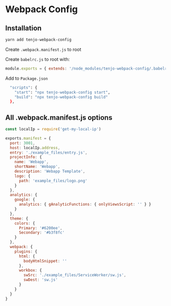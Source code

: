 # Webpack Config

## Installation

```sh
yarn add tenjo-webpack-config
```

Create `.webpack.manifest.js` to root

Create `babelrc.js` to root with:

```js
module.exports = { extends: '/node_modules/tenjo-webpack-config/.babelrc' }
```

Add to `Package.json`

```sh
  "scripts": {
    "start": "npx tenjo-webpack-config start",
    "build": "npx tenjo-webpack-config build"
  },
```

## All .webpack.manifest.js options

```js
const localIp = require('get-my-local-ip')

exports.manifest = {
  port: 3001,
  host: localIp.address,
  entry: './example_files/entry.js',
  projectInfo: {
    name: 'Webapp',
    shortName: 'Webapp',
    description: 'Webapp Template',
    logo: {
      path: 'example_files/logo.png'
    }
  },
  analytics: {
    google: {
      analytics: { gAnalyticFunctions: { onlyViewsScript: '' } }
    }
  },
  theme: {
    colors: {
      Primary: '#6200ee',
      Secondary: '#b3f8fc'
    }
  },
  webpack: {
    plugins: {
      html: {
        bodyHtmlSnippet: ''
      },
      workbox: {
        swSrc: './example_files/ServiceWorker/sw.js',
        swDest: 'sw.js'
      }
    }
  }
}
```
